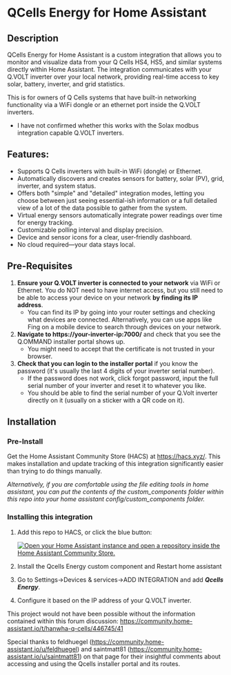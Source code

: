 # QCells Energy for Home Assistant

## Description
QCells Energy for Home Assistant is a custom integration that allows you to monitor and visualize data from your Q Cells HS4, HS5, and similar systems directly within Home Assistant. The integration communicates with your Q.VOLT inverter over your local network, providing real-time access to key solar, battery, inverter, and grid statistics.

This is for owners of Q Cells systems that have built-in networking functionality via a WiFi dongle or an ethernet port inside the Q.VOLT inverters.

- I have not confirmed whether this works with the Solax modbus integration capable Q.VOLT inverters.

## Features:

- Supports Q Cells inverters with built-in WiFi (dongle) or Ethernet.
- Automatically discovers and creates sensors for battery, solar (PV), grid, inverter, and system status.
- Offers both "simple" and "detailed" integration modes, letting you choose between just seeing essential-ish information or a full detailed view of a lot of the data possible to gather from the system.
- Virtual energy sensors automatically integrate power readings over time for energy tracking.
- Customizable polling interval and display precision.
- Device and sensor icons for a clear, user-friendly dashboard.
- No cloud required—your data stays local.

## Pre-Requisites
1. **Ensure your Q.VOLT inverter is connected to your network** via WiFi or Ethernet. You do NOT need to have internet access, but you still need to be able to access your device on your network **by finding its IP address**.
    - You can find its IP by going into your router settings and checking what devices are connected. Alternatively, you can use apps like Fing on a mobile device to search through devices on your network.
2. **Navigate to https://your-inverter-ip:7000/** and check that you see the Q.OMMAND installer portal shows up.
    - You might need to accept that the certificate is not trusted in your browser.
3. **Check that you can login to the installer portal** if you know the password (it's usually the last 4 digits of your inverter serial number).
    - If the password does not work, click forgot password, input the full serial number of your inverter and reset it to whatever you like. 
    - You should be able to find the serial number of your Q.Volt inverter directly on it (usually on a sticker with a QR code on it).

## Installation
### Pre-Install
Get the Home Assistant Community Store (HACS) at https://hacs.xyz/. This makes installation and update tracking of this integration significantly easier than trying to do things manually.
    
*Alternatively, if you are comfortable using the file editing tools in home assistant, you can put the contents of the custom_components folder within this repo into your home assistant config/custom_components folder.*

### Installing this integration
1. Add this repo to HACS, or click the blue button:

    [![Open your Home Assistant instance and open a repository inside the Home Assistant Community Store.](https://my.home-assistant.io/badges/hacs_repository.svg)](https://my.home-assistant.io/redirect/hacs_repository/?owner=%40TEJ4321&category=Integration&repository=https%3A%2F%2Fgithub.com%2FTEJ4321%2Fqcells_ha)

2. Install the Qcells Energy custom component and Restart home assistant
3. Go to Settings->Devices & services->ADD INTEGRATION and add ***Qcells Energy***.
4. Configure it based on the IP address of your Q.VOLT inverter. 



This project would not have been possible without the information contained within this forum discussion:
https://community.home-assistant.io/t/hanwha-q-cells/446745/41

Special thanks to feldhuegel (https://community.home-assistant.io/u/feldhuegel) and saintmatt81 (https://community.home-assistant.io/u/saintmatt81) on that page for their insightful comments about accessing and using the Qcells installer portal and its routes.
